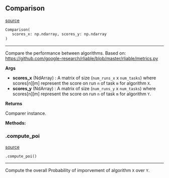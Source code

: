 #


## Comparison
[source](https://github.com/RLE-Foundation/Hsuanwu\blob\main\hsuanwu/evaluation/comparison.py\#L7)
```python 
Comparison(
   scores_x: np.ndarray, scores_y: np.ndarray
)
```


---
Compare the performance between algorithms. Based on:
https://github.com/google-research/rliable/blob/master/rliable/metrics.py


**Args**

* **scores_x** (NdArray) : A matrix of size (`num_runs_x` x `num_tasks`) where scores[n][m]
    represent the score on run `n` of task `m` for algorithm `X`.
* **scores_y** (NdArray) : A matrix of size (`num_runs_y` x `num_tasks`) where scores[n][m]
    represent the score on run `n` of task `m` for algorithm `Y`.


**Returns**

Comparer instance.


**Methods:**


### .compute_poi
[source](https://github.com/RLE-Foundation/Hsuanwu\blob\main\hsuanwu/evaluation/comparison.py\#L33)
```python
.compute_poi()
```

---
Compute the overall Probability of imporvement of algorithm `X` over `Y`.
